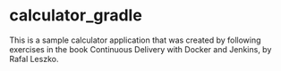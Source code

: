 # calculator_gradle
This is a sample calculator application that was created by following exercises in the book Continuous Delivery with Docker and Jenkins, by Rafal Leszko.
